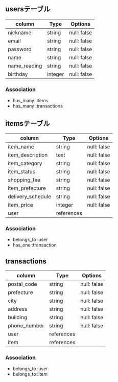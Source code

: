 ## usersテーブル

| column       | Type    | Options     |
| ------------ | ------- | ----------- |
| nickname     | string  | null: false |
| email        | string  | null: false |
| password     | string  | null: false |
| name         | string  | null: false |
| name_reading | string  | null: false |
| birthday     | integer | null: false |

### Association
- has_many :items
- has_many :transactions

## itemsテーブル
| column            | Type       | Options     |
| ----------------- | ---------- | ----------- |
| item_name         | string     | null: false |
| item_description  | text       | null: false |
| item_category     | string     | null: false |
| item_status       | string     | null: false |
| shopping_fee      | string     | null: false |
| item_prefecture   | string     | null: false |
| delivery_schedule | string     | null: false |
| item_price        | integer    | null: false |
| user              | references |             |

### Association
- belongs_to :user
- has_one :transaction

## transactions
| column       | Type       | Options     |
| ------------ | ---------- | ----------- |
| postal_code  | string     | null: false |
| prefecture   | string     | null: false |
| city         | string     | null: false |
| address      | string     | null: false |
| building     | string     | null: false |
| phone_number | string     | null: false |
| user         | references |             |
| item         | references |             |

### Association
- belongs_to :user
- belongs_to :item
